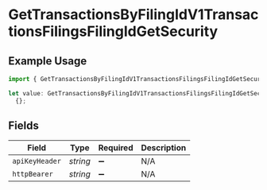 # GetTransactionsByFilingIdV1TransactionsFilingsFilingIdGetSecurity

## Example Usage

```typescript
import { GetTransactionsByFilingIdV1TransactionsFilingsFilingIdGetSecurity } from "@kintsugi-tax/tax-platform-sdk/models/operations";

let value: GetTransactionsByFilingIdV1TransactionsFilingsFilingIdGetSecurity =
  {};
```

## Fields

| Field              | Type               | Required           | Description        |
| ------------------ | ------------------ | ------------------ | ------------------ |
| `apiKeyHeader`     | *string*           | :heavy_minus_sign: | N/A                |
| `httpBearer`       | *string*           | :heavy_minus_sign: | N/A                |